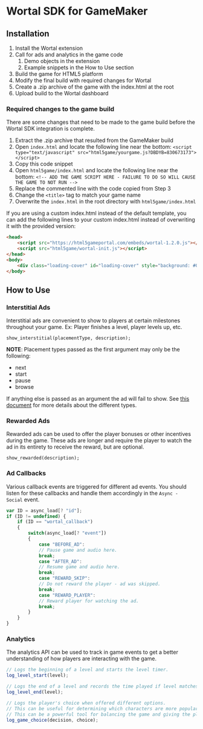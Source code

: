 # Wortal SDK for GameMaker

## Installation
1. Install the Wortal extension
2. Call for ads and analytics in the game code
   1. Demo objects in the extension
   2. Example snippets in the How to Use section
3. Build the game for HTML5 platform
4. Modify the final build with required changes for Wortal
5. Create a .zip archive of the game with the index.html at the root
6. Upload build to the Wortal dashboard

### Required changes to the game build
There are some changes that need to be made to the game build before the Wortal SDK integration is complete.

1. Extract the .zip archive that resulted from the GameMaker build
2. Open `index.html` and locate the following line near the bottom:
`<script type="text/javascript" src="html5game/yourgame.js?DBDYB=830673173"></script>`
3. Copy this code snippet
4. Open `html5game/index.html` and locate the following line near the bottom:
`<!-- ADD THE GAME SCRIPT HERE - FAILURE TO DO SO WILL CAUSE THE GAME TO NOT RUN -->`
5. Replace the commented line with the code copied from Step 3
6. Change the `<title>` tag to match your game name
7. Overwrite the `index.html` in the root directory with `html5game/index.html`

If you are using a custom index.html instead of the default template, you can add the following lines to your custom index.html instead of overwriting it with the provided version:

```html
<head>
    <script src="https://html5gameportal.com/embeds/wortal-1.2.0.js"></script>
    <script src="html5game/wortal-init.js"></script>
</head>
<body>
    <div class="loading-cover" id="loading-cover" style="background: #000000; width: 100%;       height: 100%; position: fixed; z-index: 100;"></div>
</body>
```

## How to Use

### Interstitial Ads
Interstitial ads are convenient to show to players at certain milestones throughout your game. Ex: Player finishes a level, player levels up, etc.

`show_interstitial(placementType, description);`

**NOTE**: Placement types passed as the first argument may only be the following:
- next
- start
- pause
- browse

If anything else is passed as an argument the ad will fail to show. See [this document](https://developers.google.com/ad-placement/docs/placement-types) for more details about the different types.

### Rewarded Ads
Rewarded ads can be used to offer the player bonuses or other incentives during the game. These ads are longer and require the player to watch the ad in its entirety to receive the reward, but are optional.

`show_rewarded(description);`

### Ad Callbacks
Various callback events are triggered for different ad events. You should listen for these callbacks and handle them accordingly in the `Async - Social` event.

```javascript
var ID = async_load[? "id"];
if (ID != undefined) {
	if (ID == "wortal_callback")
	{
		switch(async_load[? "event"])
		{
			case "BEFORE_AD":
            // Pause game and audio here.
			break;
			case "AFTER_AD":
            // Resume game and audio here.
			break;
			case "REWARD_SKIP":
			// Do not reward the player - ad was skipped.
			break;
			case "REWARD_PLAYER":
			// Reward player for watching the ad.
			break;
		}
	}
}
```

### Analytics
The analytics API can be used to track in game events to get a better understanding of how players are interacting with the game.

```javascript
// Logs the beginning of a level and starts the level timer.
log_level_start(level);

// Logs the end of a level and records the time played if level matches the last log_level_start call.
log_level_end(level);

// Logs the player's choice when offered different options.
// This can be useful for determining which characters are more popular, or paths are more commonly taken, etc.
// This can be a powerful tool for balancing the game and giving the players more of what they enjoy.
log_game_choice(decision, choice);
```
